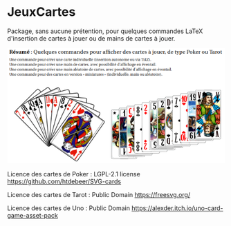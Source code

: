 # JeuxCartes
Package, sans aucune prétention, pour quelques commandes LaTeX d'insertion de cartes à jouer ou de mains de cartes à jouer.

![illustr](./github_pres_JeuxCartes.png?raw=true "illustr")

Licence des cartes de Poker : LGPL-2.1 license https://github.com/htdebeer/SVG-cards

Licence des cartes de Tarot : Public Domain https://freesvg.org/

Licence des cartes de Uno : Public Domain https://alexder.itch.io/uno-card-game-asset-pack
